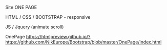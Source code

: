 
Site ONE PAGE

HTML / CSS / BOOTSTRAP - responsive



JS / Jquery  (animate scroll)

OnePage https://htmlpreview.github.io/?https://github.com/NikEurope/Bootstrap/blob/master/OnePage/index.html
